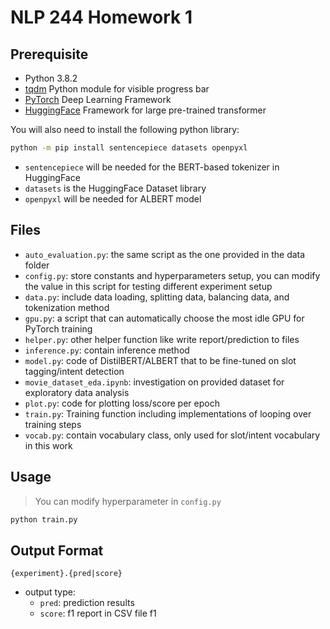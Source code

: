 # NLP 244 Homework 1

## Prerequisite

-   Python 3.8.2
-   [tqdm](https://tqdm.github.io/) Python module for visible progress bar
-   [PyTorch](https://pytorch.org) Deep Learning Framework
-   [HuggingFace](https://huggingface.co/) Framework for large pre-trained transformer

You will also need to install the following python library:

```bash
python -m pip install sentencepiece datasets openpyxl
```

-   `sentencepiece` will be needed for the BERT-based tokenizer in HuggingFace
-   `datasets` is the HuggingFace Dataset library
-   `openpyxl` will be needed for ALBERT model

## Files

-   `auto_evaluation.py`: the same script as the one provided in the data folder
-   `config.py`: store constants and hyperparameters setup, you can modify the value in this script for testing different experiment setup
-   `data.py`: include data loading, splitting data, balancing data, and tokenization method
-   `gpu.py`: a script that can automatically choose the most idle GPU for PyTorch training
-   `helper.py`: other helper function like write report/prediction to files
-   `inference.py`: contain inference method
-   `model.py`: code of DistilBERT/ALBERT that to be fine-tuned on slot tagging/intent detection
-   `movie_dataset_eda.ipynb`: investigation on provided dataset for exploratory data analysis
-   `plot.py`: code for plotting loss/score per epoch
-   `train.py`: Training function including implementations of looping over training steps
-   `vocab.py`: contain vocabulary class, only used for slot/intent vocabulary in this work

## Usage

> You can modify hyperparameter in `config.py`

```bash
python train.py
```

## Output Format

```
{experiment}.{pred|score}
```

-   output type:
    -   `pred`: prediction results
    -   `score`: f1 report in CSV file f1
